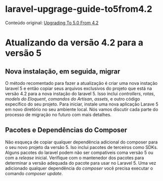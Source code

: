 # laravel-upgrage-guide-to5from4.2

Conteúdo original: [Upgrading To 5.0 From 4.2](http://laravel.com/docs/master/upgrade#upgrade-5.0/ "Upgrading To 5.0 From 4.2")

# Atualizando da versão 4.2 para a versão 5

## Nova instalação, em seguida, migrar

O método recomentado para fazer a atualização é criar uma nova instação laravel 5 e então copiar seus arquivos exclusivos do projeto que está na versão 4.2 para a nova instação do laravel 5.
Isso inclui *controllers*, *rotas*, *models do Eloquent*, *comandos do Artisan*, *assets*, e outro código expecífico do seu projeto.
Para iniciar, instale uma nova aplicação Larave 5 em novo diretório no seu ambiente local. Nós vamos discutir cada parte do processo de migração no futuro com mais detalhes.

## Pacotes e Dependências do Composer

Não esqueça de copiar qualquer dependência adicional do composer para o seu novo projeto da versão 5. Iso inclui pacotes de terceiros como SDKs.
Alguns pacotes do laravel podem não ser compativeis coma versão 5 ou com a *release* inicial. Verifique com o mantenedor dos pacotes para determinar a versão adequada do pacote para usar no Laravel 5. Uma vez adicionado qualquer dependência do *composer* você precisa executar o comando *composer update*.
